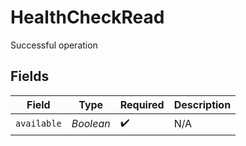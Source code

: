 # HealthCheckRead

Successful operation


## Fields

| Field              | Type               | Required           | Description        |
| ------------------ | ------------------ | ------------------ | ------------------ |
| `available`        | *Boolean*          | :heavy_check_mark: | N/A                |